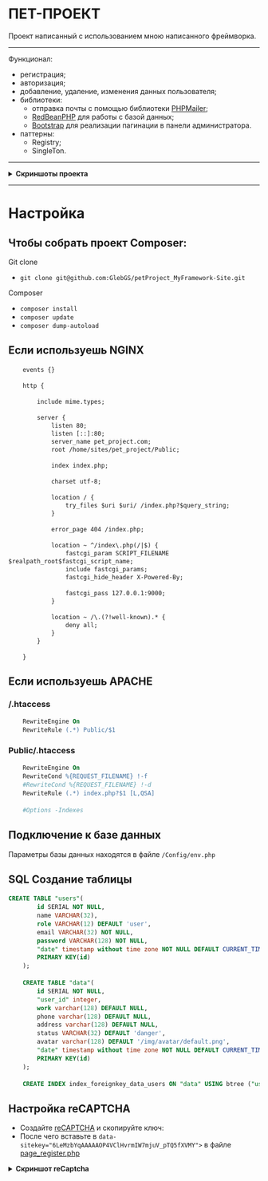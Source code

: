 # ПЕТ-ПРОЕКТ

Проект написанный с использованием мною написанного фреймворка.

___

Функционал:
+ регистрация;
+ авторизация;
+ добавление, удаление, изменения данных пользователя;
+ библиотеки:
  + отправка почты с помощью библиотеки [PHPMailer](https://packagist.org/packages/phpmailer/phpmailer);
  + [RedBeanPHP](https://packagist.org/packages/gabordemooij/redbean) для работы с базой данных;
  + [Bootstrap](https://packagist.org/packages/twbs/bootstrap) для реализации пагинации в панели администратора.
+ паттерны:
  + Registry;
  + SingleTon.
___

<details><summary><b>Скриншоты проекта</b></summary>

![Register](pet_image/reg.png "Register") | **Register** |

![Login](pet_image/log.png "Login") | **Login** |

![Auth admin](pet_image/admin_auth.png "Auth admin") | **Auth admin** |

![Admin menu](pet_image/admin_menu.png "Admin menu") | **Admin panel** |

![Main page](pet_image/main_page.png "Main page") | **Main page** |

![Main page](pet_image/main_page.png "Main page") | **Main page** |

![Main page2](pet_image/main_page2.png "Main page2") | **Main page2** | 

![Create user](pet_image/create_user.png "Create user") | **Create user** | 

![Edit user](pet_image/edit_user.png "Edit user") | **Edit user** | 

![Edit avatar](pet_image/edit_avatar.png "Edit avatar") | **Edit avatar** | 

![Edit password](pet_image/edit_password.png "Edit password") | **Edit password** |

![Edit status](pet_image/edit_status.png "Edit status") | **Edit status** |

</details>

___

# Настройка

## Чтобы собрать проект Composer:

Git clone
  + `git clone git@github.com:GlebGS/petProject_MyFramework-Site.git`   

Composer
  + `composer install`
  + `composer update`
  + `composer dump-autoload`

## Если используешь NGINX

```nginx
    events {}

    http {

        include mime.types;
        
        server {
            listen 80;
            listen [::]:80;
            server_name pet_project.com;
            root /home/sites/pet_project/Public;
            
            index index.php;
        
            charset utf-8;
        
            location / {
                try_files $uri $uri/ /index.php?$query_string;
            }
        
            error_page 404 /index.php;
        
            location ~ ^/index\.php(/|$) {
                fastcgi_param SCRIPT_FILENAME $realpath_root$fastcgi_script_name;
                include fastcgi_params;
                fastcgi_hide_header X-Powered-By;
                
                fastcgi_pass 127.0.0.1:9000;
            }
        
            location ~ /\.(?!well-known).* {
                deny all;
            }
        }	
        
    }
```

## Если используешь APACHE

### /.htaccess
```apache
    RewriteEngine On
    RewriteRule (.*) Public/$1
```

### Public/.htaccess
```apache
    RewriteEngine On
    RewriteCond %{REQUEST_FILENAME} !-f
    #RewriteCond %{REQUEST_FILENAME} !-d
    RewriteRule (.*) index.php?$1 [L,QSA]

    #Options -Indexes
```

## Подключение к базе данных

Параметры базы данных находятся в файле `/Config/env.php`

## SQL Создание таблицы 
```sql
CREATE TABLE "users"(
        id SERIAL NOT NULL,
        name VARCHAR(32),
        role VARCHAR(12) DEFAULT 'user',
        email VARCHAR(32) NOT NULL,
        password VARCHAR(128) NOT NULL,
        "date" timestamp without time zone NOT NULL DEFAULT CURRENT_TIMESTAMP,
        PRIMARY KEY(id)
    );

    CREATE TABLE "data"(
        id SERIAL NOT NULL,
        "user_id" integer,
        work varchar(128) DEFAULT NULL,
        phone varchar(128) DEFAULT NULL,
        address varchar(128) DEFAULT NULL,
        status VARCHAR(32) DEFAULT 'danger',
        avatar varchar(128) DEFAULT '/img/avatar/default.png',
        "date" timestamp without time zone NOT NULL DEFAULT CURRENT_TIMESTAMP,
        PRIMARY KEY(id)
    );

    CREATE INDEX index_foreignkey_data_users ON "data" USING btree ("user_id");
```

## Настройка reCAPTCHA

- Создайте [reCAPTCHA](https://www.google.com/recaptcha/about/) и скопируйте ключ:
- После чего вставьте в `data-sitekey="6LeMzbYqAAAAAOP4VClHvrmIW7mjuV_pTQ5fXVMY">` в файле [page_register.php](App/View/page_register.php)

<details><summary><b>Скриншот reCaptcha</b></summary>

![alt text](pet_image/reCAPTCHA_SETTING.png)

</details>



